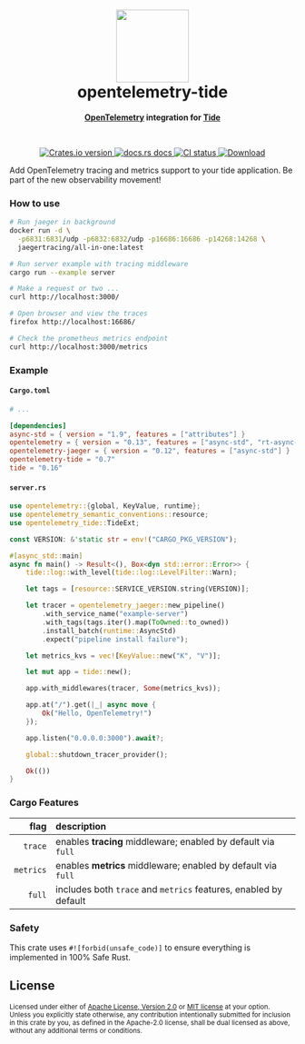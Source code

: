 <h1 align="center"><img src="https://raw.githubusercontent.com/asaaki/opentelemetry-tide/main/.assets/opentelemetry-tide-logo.svg" width=128 height=128><br>opentelemetry-tide</h1>
<div align="center"><strong>

[OpenTelemetry] integration for [Tide]

</strong></div><br />

<div align="center">
  <!-- Crates version -->
  <a href="https://crates.io/crates/opentelemetry-tide">
    <img src="https://img.shields.io/crates/v/opentelemetry-tide.svg?style=flat-square"
    alt="Crates.io version" />
  </a>
  <!-- docs.rs -->
  <a href="https://docs.rs/opentelemetry-tide">
    <img src="https://img.shields.io/badge/docs.rs-latest-blue.svg?style=flat-square"
      alt="docs.rs docs" />
    <!-- <img src="https://docs.rs/opentelemetry-tide/badge.svg"
      alt="docs.rs docs" /> -->
  </a>
  <!-- CI -->
  <a href="https://crates.io/crates/opentelemetry-tide">
    <img src="https://img.shields.io/github/workflow/status/asaaki/opentelemetry-tide/CI/main?style=flat-square"
      alt="CI status" />
  </a>
  <!-- Downloads -->
  <a href="https://crates.io/crates/opentelemetry-tide">
    <img src="https://img.shields.io/crates/d/opentelemetry-tide.svg?style=flat-square"
      alt="Download" />
  </a>
</div>

Add OpenTelemetry tracing and metrics support to your tide application.
Be part of the new observability movement!

### How to use

```sh
# Run jaeger in background
docker run -d \
  -p6831:6831/udp -p6832:6832/udp -p16686:16686 -p14268:14268 \
  jaegertracing/all-in-one:latest

# Run server example with tracing middleware
cargo run --example server

# Make a request or two ...
curl http://localhost:3000/

# Open browser and view the traces
firefox http://localhost:16686/

# Check the prometheus metrics endpoint
curl http://localhost:3000/metrics
```

### Example

#### `Cargo.toml`

```toml
# ...

[dependencies]
async-std = { version = "1.9", features = ["attributes"] }
opentelemetry = { version = "0.13", features = ["async-std", "rt-async-std"] }
opentelemetry-jaeger = { version = "0.12", features = ["async-std"] }
opentelemetry-tide = "0.7"
tide = "0.16"
```

#### `server.rs`

```rust
use opentelemetry::{global, KeyValue, runtime};
use opentelemetry_semantic_conventions::resource;
use opentelemetry_tide::TideExt;

const VERSION: &'static str = env!("CARGO_PKG_VERSION");

#[async_std::main]
async fn main() -> Result<(), Box<dyn std::error::Error>> {
    tide::log::with_level(tide::log::LevelFilter::Warn);

    let tags = [resource::SERVICE_VERSION.string(VERSION)];

    let tracer = opentelemetry_jaeger::new_pipeline()
        .with_service_name("example-server")
        .with_tags(tags.iter().map(ToOwned::to_owned))
        .install_batch(runtime::AsyncStd)
        .expect("pipeline install failure");

    let metrics_kvs = vec![KeyValue::new("K", "V")];

    let mut app = tide::new();

    app.with_middlewares(tracer, Some(metrics_kvs));

    app.at("/").get(|_| async move {
        Ok("Hello, OpenTelemetry!")
    });

    app.listen("0.0.0.0:3000").await?;

    global::shutdown_tracer_provider();

    Ok(())
}
```

### Cargo Features

|      flag | description |
| --------: | :---------- |
|   `trace` | enables **tracing** middleware; enabled by default via `full`
| `metrics` | enables **metrics** middleware; enabled by default via `full`
|    `full` | includes both `trace` and `metrics` features, enabled by default

### Safety

This crate uses ``#![forbid(unsafe_code)]`` to ensure everything is implemented in 100% Safe Rust.

## License

<sup>
Licensed under either of <a href="LICENSE-APACHE">Apache License, Version
2.0</a> or <a href="LICENSE-MIT">MIT license</a> at your option.
</sup>

<br/>

<sub>
Unless you explicitly state otherwise, any contribution intentionally submitted
for inclusion in this crate by you, as defined in the Apache-2.0 license, shall
be dual licensed as above, without any additional terms or conditions.
</sub>

<!-- links -->
[OpenTelemetry]: https://crates.io/crates/opentelemetry
[Surf]: https://crates.io/crates/surf
[Tide]: https://crates.io/crates/tide
[RED method]: https://www.weave.works/blog/the-red-method-key-metrics-for-microservices-architecture/
